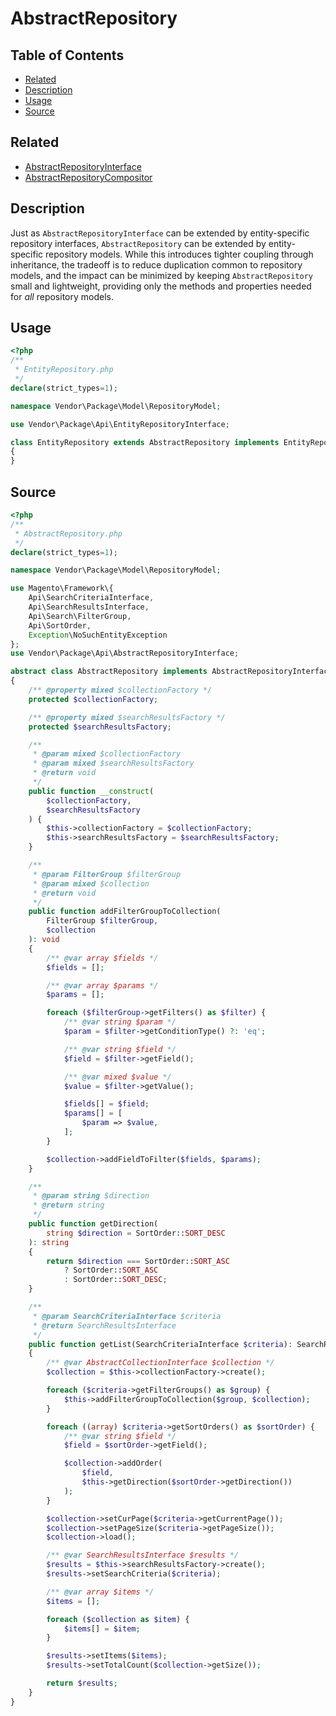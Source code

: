 # AbstractRepository

## Table of Contents

- [Related](#related)
- [Description](#description)
- [Usage](#usage)
- [Source](#source)

## Related

- [AbstractRepositoryInterface](AbstractRepositoryInterface.md)
- [AbstractRepositoryCompositor](AbstractRepositoryCompositor.md)

## Description

Just as `AbstractRepositoryInterface` can be extended by entity-specific repository
interfaces, `AbstractRepository` can be extended by entity-specific repository models.
While this introduces tighter coupling through inheritance, the tradeoff is to reduce
duplication common to repository models, and the impact can be minimized by keeping
`AbstractRepository` small and lightweight, providing only the methods and properties
needed for _all_ repository models.

## Usage

```php
<?php
/**
 * EntityRepository.php
 */
declare(strict_types=1);

namespace Vendor\Package\Model\RepositoryModel;

use Vendor\Package\Api\EntityRepositoryInterface;

class EntityRepository extends AbstractRepository implements EntityRepositoryInterface
{
}
```

## Source

```php
<?php
/**
 * AbstractRepository.php
 */
declare(strict_types=1);

namespace Vendor\Package\Model\RepositoryModel;

use Magento\Framework\{
    Api\SearchCriteriaInterface,
    Api\SearchResultsInterface,
    Api\Search\FilterGroup,
    Api\SortOrder,
    Exception\NoSuchEntityException
};
use Vendor\Package\Api\AbstractRepositoryInterface;

abstract class AbstractRepository implements AbstractRepositoryInterface
{
    /** @property mixed $collectionFactory */
    protected $collectionFactory;

    /** @property mixed $searchResultsFactory */
    protected $searchResultsFactory;

    /**
     * @param mixed $collectionFactory
     * @param mixed $searchResultsFactory
     * @return void
     */
    public function __construct(
        $collectionFactory,
        $searchResultsFactory
    ) {
        $this->collectionFactory = $collectionFactory;
        $this->searchResultsFactory = $searchResultsFactory;
    }

    /**
     * @param FilterGroup $filterGroup
     * @param mixed $collection
     * @return void
     */
    public function addFilterGroupToCollection(
        FilterGroup $filterGroup,
        $collection
    ): void
    {
        /** @var array $fields */
        $fields = [];

        /** @var array $params */
        $params = [];

        foreach ($filterGroup->getFilters() as $filter) {
            /** @var string $param */
            $param = $filter->getConditionType() ?: 'eq';

            /** @var string $field */
            $field = $filter->getField();

            /** @var mixed $value */
            $value = $filter->getValue();

            $fields[] = $field;
            $params[] = [
                $param => $value,
            ];
        }

        $collection->addFieldToFilter($fields, $params);
    }

    /**
     * @param string $direction
     * @return string
     */
    public function getDirection(
        string $direction = SortOrder::SORT_DESC
    ): string
    {
        return $direction === SortOrder::SORT_ASC
            ? SortOrder::SORT_ASC
            : SortOrder::SORT_DESC;
    }

    /**
     * @param SearchCriteriaInterface $criteria
     * @return SearchResultsInterface
     */
    public function getList(SearchCriteriaInterface $criteria): SearchResultsInterface
    {
        /** @var AbstractCollectionInterface $collection */
        $collection = $this->collectionFactory->create();

        foreach ($criteria->getFilterGroups() as $group) {
            $this->addFilterGroupToCollection($group, $collection);
        }

        foreach ((array) $criteria->getSortOrders() as $sortOrder) {
            /** @var string $field */
            $field = $sortOrder->getField();

            $collection->addOrder(
                $field,
                $this->getDirection($sortOrder->getDirection())
            );
        }

        $collection->setCurPage($criteria->getCurrentPage());
        $collection->setPageSize($criteria->getPageSize());
        $collection->load();

        /** @var SearchResultsInterface $results */
        $results = $this->searchResultsFactory->create();
        $results->setSearchCriteria($criteria);

        /** @var array $items */
        $items = [];

        foreach ($collection as $item) {
            $items[] = $item;
        }

        $results->setItems($items);
        $results->setTotalCount($collection->getSize());

        return $results;
    }
}
```

